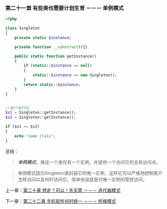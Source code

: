 ### 第二十一章 有些类也需要计划生育 －－－ 单例模式

```php
<?php 

class Singleton
{
    private static $instance;

    private function __construct(){}

    public static function getInstance()
    {
        if (static::$instance == null) 
        {
            static::$instance == new Singleton();
        }
        return static::$instance;
    }
}


//客户端代码
$s1 = Singleton::getInstance();
$s2 = Singleton::getInstance();

if ($s1 == $s2) 
{
    echo "same class";
}

```

总结：

> ***单例模式***，保证一个类仅有一个实例，并提供一个访问它的全局访问点。

> 单例模式因为Singleton类封装它的唯一实例，这样它可以严格地控制客户怎样访问以及何时访问它。简单地说就是对唯一实例的受控访问。


上一章：[第二十章 想走？可以！先买票 －－－ 迭代器模式](https://github.com/flyingalex/design-patterns-by-php/blob/master/chapter20.md)

下一章：[第二十二章 手机软件何时统一 －－－ 桥接模式](https://github.com/flyingalex/design-patterns-by-php/blob/master/chapter22.md) 